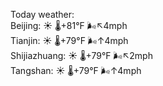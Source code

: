 Today weather:  
Beijing: ☀️ 🌡️+81°F 🌬️↖4mph  
Tianjin: ☀️ 🌡️+79°F 🌬️↑4mph  
Shijiazhuang: ☀️ 🌡️+79°F 🌬️↖2mph  
Tangshan: ☀️ 🌡️+79°F 🌬️↑4mph  

